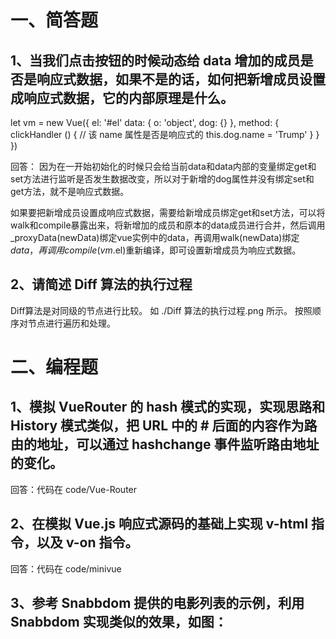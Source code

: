 # 一、简答题
## 1、当我们点击按钮的时候动态给 data 增加的成员是否是响应式数据，如果不是的话，如何把新增成员设置成响应式数据，它的内部原理是什么。
let vm = new Vue({
 el: '#el'
 data: {
  o: 'object',
  dog: {}
 },
 method: {
  clickHandler () {
   // 该 name 属性是否是响应式的
   this.dog.name = 'Trump'
  }
 }
})

回答：
  因为在一开始初始化的时候只会给当前data和data内部的变量绑定get和set方法进行监听是否发生数据改变，所以对于新增的dog属性并没有绑定set和get方法，就不是响应式数据。

  如果要把新增成员设置成响应式数据，需要给新增成员绑定get和set方法，可以将walk和compile暴露出来，将新增加的成员和原本的data成员进行合并，然后调用_proxyData(newData)绑定vue实例中的data，再调用walk(newData)绑定$data，再调用compile(vm.$el)重新编译，即可设置新增成员为响应式数据。

 
## 2、请简述 Diff 算法的执行过程
Diff算法是对同级的节点进行比较。
如 ./Diff 算法的执行过程.png 所示。
按照顺序对节点进行遍历和处理。

# 二、编程题
## 1、模拟 VueRouter 的 hash 模式的实现，实现思路和 History 模式类似，把 URL 中的 # 后面的内容作为路由的地址，可以通过 hashchange 事件监听路由地址的变化。

回答：代码在 code/Vue-Router

## 2、在模拟 Vue.js 响应式源码的基础上实现 v-html 指令，以及 v-on 指令。

回答：代码在 code/minivue

## 3、参考 Snabbdom 提供的电影列表的示例，利用Snabbdom 实现类似的效果，如图：
